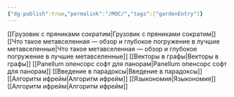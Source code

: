 ```yaml
---
{"dg-publish":true,"permalink":"/MOC/","tags":["gardenEntry"]}
---
```


[[Грузовик с пряниками сократим\|Грузовик с пряниками сократим]]
[[Что такое метавселенная — обзор и глубокое погружение в лучшие метавселенные\|Что такое метавселенная — обзор и глубокое погружение в лучшие метавселенные]]
[[Векторы в графы\|Векторы в графы]]
[[Panellum опенсорс софт для панорам\|Panellum опенсорс софт для панорам]]
[[Введение в парадоксы\|Введение в парадоксы]]
[[Алгоритм ифрейм\|Алгоритм ифрейм]]
[[Языкономия\|Языкономия]]
[[Алгоритм ифрейм\|Алгоритм ифрейм]]